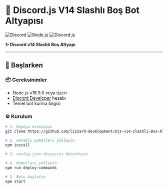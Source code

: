 # 🤖 Discord.js V14 Slashlı Boş Bot Altyapısı

![Discord](https://img.shields.io/badge/Discord-5865F2?style=for-the-badge&logo=discord&logoColor=white)
![Node.js](https://img.shields.io/badge/Node.js-43853D?style=for-the-badge&logo=node.js&logoColor=white)
![Discord.js](https://img.shields.io/badge/discord.js-v14-5865F2?style=for-the-badge&logo=discord)

**✨ Discord v14 Slashlı Boş Altyapı**

---

## 🚀 Başlarken

### 📦 Gereksinimler
- Node.js v16.9.0 veya üzeri
- [Discord Developer](https://discord.com/developers/applications) hesabı
- Temel bot kurma bilgisi

### ⚙️ Kurulum
```bash
# 1. Depoyu klonlayın
git clone https://github.com/lizzard-development/Djs-v14-Slashli-Bos-Altyapi

# 2. Gerekli paketleri yükleyin
npm install

# 3. config.json dosyasını düzenleyin

# 4. Komutları yükleyin
npm run deploy-commands

# 5. Botu başlatın
npm start
